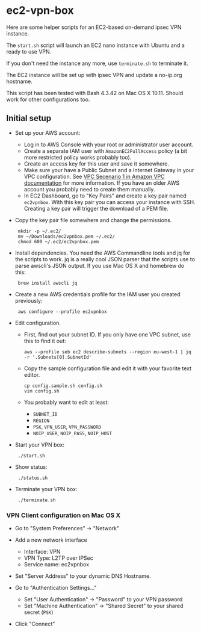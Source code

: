 
# ec2-vpn-box

Here are some helper scripts for an EC2-based on-demand ipsec VPN instance.

The `start.sh` script will launch an EC2 nano instance with Ubuntu and a ready to use VPN.

If you don't need the instance any more, use `terminate.sh` to terminate it.

The EC2 instance will be set up with ipsec VPN and update a no-ip.org hostname.

This script has been tested with Bash 4.3.42 on Mac OS X 10.11. Should work
for other configurations too.

## Initial setup

 * Set up your AWS account:

      * Log in to AWS Console with your root or administrator user account.
      * Create a separate IAM user with `AmazonEC2FullAccess` policy
        (a bit more restricted policy works probably too).
      * Create an access key for this user and save it somewhere.
      * Make sure your have a Public Subnet and a Internet Gateway in your VPC
        configuration. See
        [VPC Secenario 1 in Amazon VPC documentation](http://docs.aws.amazon.com/AmazonVPC/latest/UserGuide/VPC_Scenario1.html)
        for more information. If you have an older AWS account you probably
        need to create them manually.
      * In EC2 Dashboard, go to "Key Pairs" and create a key pair named `ec2vpnbox`.
        With this key pair you can access your instance with SSH.
        Creating a key pair will trigger the download of a PEM file.

 * Copy the key pair file somewhere and change the permissions.

        mkdir -p ~/.ec2/
        mv ~/Downloads/ec2vpnbox.pem ~/.ec2/
        chmod 600 ~/.ec2/ec2vpnbox.pem

 * Install dependencies. You need the AWS Commandline tools and jq for the scripts to work.
   jq is a really cool JSON parser that the scripts use to parse awscli's JSON output.
   If you use Mac OS X and homebrew do this:

        brew install awscli jq

 * Create a new AWS credentials profile for the IAM user you created previously:

        aws configure --profile ec2vpnbox

 * Edit configuration.

      * First, find out your subnet ID. If you only have one VPC subnet, use this to find it out:

            aws --profile seb ec2 describe-subnets --region eu-west-1 | jq -r '.Subnets[0].SubnetId'

      * Copy the sample configuration file and edit it with your favorite text editor.

            cp config.sample.sh config.sh
            vim config.sh

      * You probably want to edit at least:

        * `SUBNET_ID`
        * `REGION`
        * `PSK`, `VPN_USER`, `VPN_PASSWORD`
        * `NOIP_USER`, `NOIP_PASS`, `NOIP_HOST`

 * Start your VPN box:

        ./start.sh

 * Show status:

        ./status.sh

 * Terminate your VPN box:

        ./terminate.sh

### VPN Client configuration on Mac OS X

 * Go to "System Preferences" -> "Network"

 * Add a new network interface

   * Interface: VPN
   * VPN Type: L2TP over IPSec
   * Service name: ec2vpnbox

 * Set "Server Address" to your dynamic DNS Hostname.

 * Go to "Authentication Settings..."

   * Set "User Authentication" -> "Password" to your VPN password
   * Set "Machine Authentication" -> "Shared Secret" to your shared secret (`PSK`)

 * Click "Connect"

